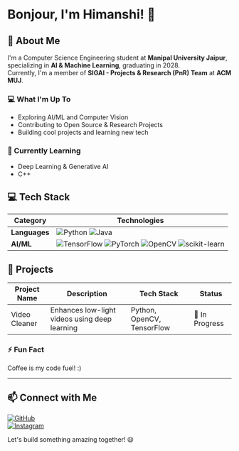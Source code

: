 # Bonjour, I'm Himanshi! 👋  

## 🚀 About Me  
I'm a Computer Science Engineering student at **Manipal University Jaipur**, specializing in **AI & Machine Learning**, graduating in 2028.  
Currently, I'm a member of **SIGAI - Projects & Research (PnR) Team** at **ACM MUJ**.  

### 💻 What I'm Up To 
- Exploring AI/ML and Computer Vision 
- Contributing to Open Source & Research Projects  
- Building cool projects and learning new tech  

### 🌱 Currently Learning  
- Deep Learning & Generative AI  
- C++

## 💻 Tech Stack  

| **Category**          | **Technologies** |
|----------------------|----------------|
| **Languages**      | ![Python](https://img.shields.io/badge/-Python-3776AB?style=flat-square&logo=python&logoColor=white) ![Java](https://img.shields.io/badge/-Java-007396?style=flat-square&logo=java&logoColor=white) |
| **AI/ML**         | ![TensorFlow](https://img.shields.io/badge/-TensorFlow-FF6F00?style=flat-square&logo=tensorflow&logoColor=white) ![PyTorch](https://img.shields.io/badge/-PyTorch-EE4C2C?style=flat-square&logo=pytorch&logoColor=white) ![OpenCV](https://img.shields.io/badge/-OpenCV-5C3EE8?style=flat-square&logo=opencv&logoColor=white) ![scikit-learn](https://img.shields.io/badge/-Scikit%20Learn-F7931E?style=flat-square&logo=scikitlearn&logoColor=white) |

## 📂 Projects  

| **Project Name**        | **Description** | **Tech Stack** | **Status** |
|----------------------|----------------|----------------|-----------|
| Video Cleaner | Enhances low-light videos using deep learning | Python, OpenCV, TensorFlow | 🚧 In Progress |

### ⚡ Fun Fact  
Coffee is my code fuel! :) 

---

## 📫 Connect with Me    
[![GitHub](https://img.shields.io/badge/-GitHub-181717?style=for-the-badge&logo=github&logoColor=white)](https://github.com/Himanshi314)  
[![Instagram](https://img.shields.io/badge/-Instagram-E4405F?style=for-the-badge&logo=instagram&logoColor=white)](https://instagram.com/_himzie)  


 Let's build something amazing together! 😃  





